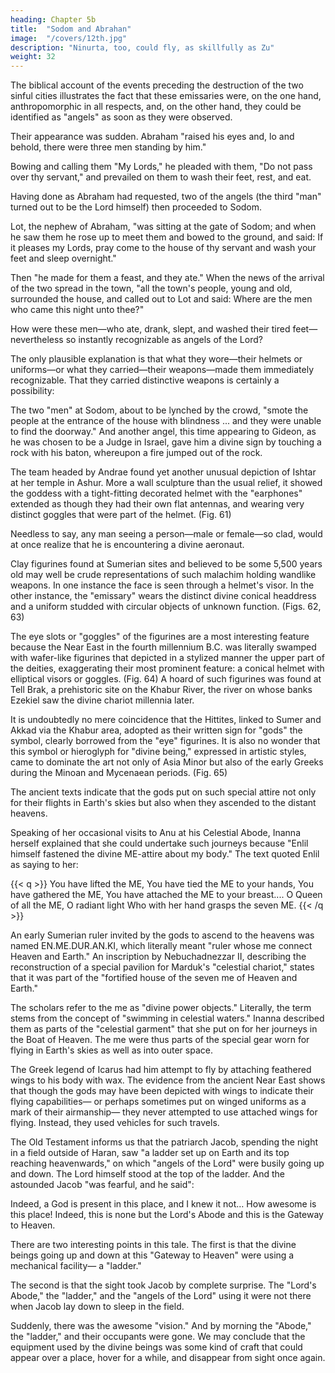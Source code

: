 ```yaml
---
heading: Chapter 5b
title:  "Sodom and Abrahan"
image:  "/covers/12th.jpg"
description: "Ninurta, too, could fly, as skillfully as Zu"
weight: 32
---
```




The biblical account of the events preceding the destruction of the two sinful cities illustrates the fact that these emissaries were, on the one hand, anthropomorphic in all respects, and, on the other hand, they could be identified as "angels" as soon as they were observed. 

Their appearance was sudden. Abraham "raised his eyes and, lo and behold, there were three men standing by him." 

Bowing and calling them "My Lords," he pleaded with them, "Do not pass over thy servant," and prevailed on them to wash their feet, rest, and eat. 

Having done as Abraham had requested, two of the angels (the third "man" turned out to be the Lord himself) then proceeded to Sodom. 

Lot, the nephew of Abraham, "was sitting at the gate of Sodom; and when he saw them he rose up to meet them and bowed to the ground, and said: If it pleases my Lords, pray come to the house of thy servant and wash your feet and sleep overnight." 

Then "he made for them a feast, and they ate." When the news of the arrival of the two spread in the town, "all the town's people, young and old, surrounded the house, and called out to Lot and said: Where are the men who came this night unto thee?"

How were these men—who ate, drank, slept, and washed their tired feet—nevertheless so instantly recognizable as angels of the Lord? 

The only plausible explanation is that what they wore—their helmets or uniforms—or what they carried—their weapons—made them immediately recognizable. That they carried distinctive weapons is certainly a possibility: 

The two "men" at Sodom, about to be lynched by the crowd, "smote the people at the entrance of the house with blindness ... and they were unable to find the doorway." And another angel, this time appearing to Gideon, as he was chosen to be a Judge in Israel, gave him a divine sign by touching a rock with his baton, whereupon a fire jumped out of the rock.

The team headed by Andrae found yet another unusual depiction of Ishtar at her temple in Ashur. More a wall sculpture than the usual relief, it showed the goddess with a tight-fitting decorated helmet with the "earphones" extended as though they had their own flat antennas, and wearing very distinct goggles that were part of the helmet. (Fig. 61)


Needless to say, any man seeing a person—male or female—so clad, would at once realize that he is encountering a divine aeronaut.

Clay figurines found at Sumerian sites and believed to be some 5,500 years old may well be crude representations of such malachim holding wandlike weapons. In one instance the face is seen through a helmet's visor. In the other instance, the "emissary" wears the distinct divine conical headdress and a uniform studded with circular objects of unknown function. (Figs. 62, 63)

The eye slots or "goggles" of the figurines are a most interesting feature because the Near East in the fourth millennium B.C. was literally swamped with wafer-like figurines that depicted in a stylized manner the upper part of the deities, exaggerating their most prominent feature: a conical helmet with elliptical visors or goggles. (Fig. 64) A hoard of such figurines was found at Tell Brak, a prehistoric site on the Khabur River, the river on whose banks Ezekiel saw the divine chariot millennia later.

It is undoubtedly no mere coincidence that the Hittites, linked to Sumer and Akkad via the Khabur area, adopted as their written sign for "gods" the symbol, clearly borrowed from the "eye" figurines. It is also no wonder that this symbol or hieroglyph for "divine being," expressed in artistic styles, came to dominate the art not only of Asia Minor but also of the early Greeks during the Minoan and Mycenaean periods. (Fig. 65)

The ancient texts indicate that the gods put on such special attire not only for their flights in Earth's skies but also when they ascended to the distant heavens. 

Speaking of her occasional visits to Anu at his Celestial Abode, Inanna herself explained that she could undertake such journeys because "Enlil himself fastened the divine ME-attire about my body." The text quoted Enlil as saying to her:

{{< q >}}
You have lifted the ME,
You have tied the ME to your hands,
You have gathered the ME,
You have attached the ME to your breast....
O Queen of all the ME, O radiant light
Who with her hand grasps the seven ME.
{{< /q >}}


An early Sumerian ruler invited by the gods to ascend to the heavens was
named EN.ME.DUR.AN.KI, which literally meant "ruler whose me connect Heaven
and Earth." An inscription by Nebuchadnezzar II, describing the reconstruction of
a special pavilion for Marduk's "celestial chariot," states that it was part of the
"fortified house of the seven me of Heaven and Earth."

The scholars refer to the me as "divine power objects." Literally, the term stems
from the concept of "swimming in celestial waters." Inanna described them as
parts of the "celestial garment" that she put on for her journeys in the Boat of
Heaven. The me were thus parts of the special gear worn for flying in Earth's skies
as well as into outer space.

The Greek legend of Icarus had him attempt to fly by attaching feathered wings
to his body with wax. The evidence from the ancient Near East shows that though
the gods may have been depicted with wings to indicate their flying capabilities—
or perhaps sometimes put on winged uniforms as a mark of their airmanship—
they never attempted to use attached wings for flying. Instead, they used vehicles
for such travels.

The Old Testament informs us that the patriarch Jacob, spending the night in a
field outside of Haran, saw "a ladder set up on Earth and its top reaching
heavenwards," on which "angels of the Lord" were busily going up and down. The
Lord himself stood at the top of the ladder. And the astounded Jacob "was fearful,
and he said":

Indeed, a God is present in this place,
and I knew it not…
How awesome is this place!
Indeed, this is none but the Lord's Abode
and this is the Gateway to Heaven.

There are two interesting points in this tale. The first is that the divine beings
going up and down at this "Gateway to Heaven" were using a mechanical facility—
a "ladder." 

The second is that the sight took Jacob by complete surprise. The
"Lord's Abode," the "ladder," and the "angels of the Lord" using it were not there
when Jacob lay down to sleep in the field. 

Suddenly, there was the awesome
"vision." And by morning the "Abode," the "ladder," and their occupants were gone.
We may conclude that the equipment used by the divine beings was some kind
of craft that could appear over a place, hover for a while, and disappear from sight
once again.


